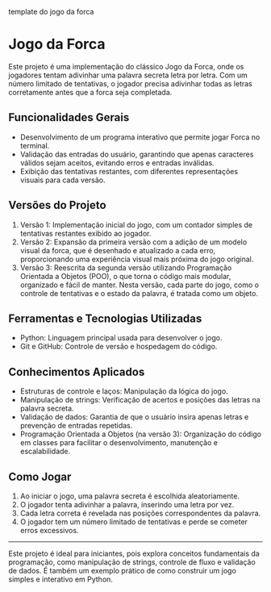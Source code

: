 template do jogo da forca

# Jogo da Forca

Este projeto é uma implementação do clássico Jogo da Forca, onde os jogadores tentam adivinhar uma palavra secreta letra por letra. Com um número limitado de tentativas, o jogador precisa adivinhar todas as letras corretamente antes que a forca seja completada.

## Funcionalidades Gerais

- Desenvolvimento de um programa interativo que permite jogar Forca no terminal.
- Validação das entradas do usuário, garantindo que apenas caracteres válidos sejam aceitos, evitando erros e entradas inválidas.
- Exibição das tentativas restantes, com diferentes representações visuais para cada versão.

## Versões do Projeto

1. Versão 1: Implementação inicial do jogo, com um contador simples de tentativas restantes exibido ao jogador.
2. Versão 2: Expansão da primeira versão com a adição de um modelo visual da forca, que é desenhado e atualizado a cada erro, proporcionando uma experiência visual mais próxima do jogo original.
3. Versão 3: Reescrita da segunda versão utilizando Programação Orientada a Objetos (POO), o que torna o código mais modular, organizado e fácil de manter. Nesta versão, cada parte do jogo, como o controle de tentativas e o estado da palavra, é tratada como um objeto.

## Ferramentas e Tecnologias Utilizadas

- Python: Linguagem principal usada para desenvolver o jogo.
- Git e GitHub: Controle de versão e hospedagem do código.

## Conhecimentos Aplicados

- Estruturas de controle e laços: Manipulação da lógica do jogo.
- Manipulação de strings: Verificação de acertos e posições das letras na palavra secreta.
- Validação de dados: Garantia de que o usuário insira apenas letras e prevenção de entradas repetidas.
- Programação Orientada a Objetos (na versão 3): Organização do código em classes para facilitar o desenvolvimento, manutenção e escalabilidade.

## Como Jogar

1. Ao iniciar o jogo, uma palavra secreta é escolhida aleatoriamente.
2. O jogador tenta adivinhar a palavra, inserindo uma letra por vez.
3. Cada letra correta é revelada nas posições correspondentes da palavra.
4. O jogador tem um número limitado de tentativas e perde se cometer erros excessivos.

<hr>

Este projeto é ideal para iniciantes, pois explora conceitos fundamentais da programação, como manipulação de strings, controle de fluxo e validação de dados. É também um exemplo prático de como construir um jogo simples e interativo em Python.
